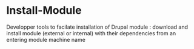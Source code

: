 # Install-Module
Developper tools to facilate installation of Drupal module : download and install module (external or internal) with their dependencies from an entering module machine name
